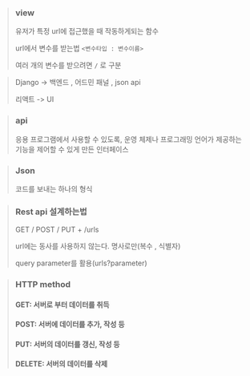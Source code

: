 > ### view
>
> 유저가 특정 url에 접근했을 때 작동하게되는 함수
>
> url에서 변수를 받는법 `<변수타입 : 변수이름>`
>
> 여러 개의 변수를 받으려면 `/` 로 구분

> Django -> 백엔드 , 어드민 패널 , json api
> 
> 리액트 -> UI 

> ### api
>
> 응용 프로그램에서 사용할 수 있도록,
> 운영 체제나 프로그래밍 언어가 제공하는 기능을 제어할 수 있게 만든 인터페이스

> ### Json
> 코드를 보내는 하나의 형식

> ### Rest api 설계하는법
>
> GET / POST / PUT + /urls
>
> url에는 동사를 사용하지 않는다. 명사로만(복수 , 식별자)
>
> query parameter를 활용(urls?parameter)

> ### HTTP method
>
> #### GET: 서버로 부터 데이터를 취득
> 
> #### POST: 서버에 데이터를 추가, 작성 등
> 
> #### PUT: 서버의 데이터를 갱신, 작성 등
> 
> #### DELETE: 서버의 데이터를 삭제
